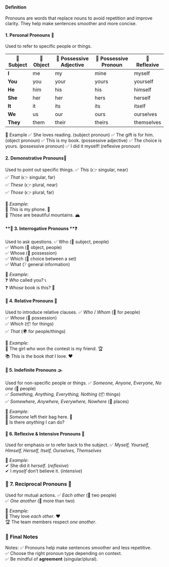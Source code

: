 #### **Definition**
Pronouns are words that replace nouns to avoid repetition and improve clarity. They help make sentences smoother and more concise. 

#### **1. Personal Pronouns** 👥
Used to refer to specific people or things.

|🧑 Subject|🎯 Object|🏡 Possessive Adjective|🎁 Possessive Pronoun|🔄 Reflexive|
|---|---|---|---|---|
|**I**|me|my|mine|myself|
|**You**|you|your|yours|yourself|
|**He**|him|his|his|himself|
|**She**|her|her|hers|herself|
|**It**|it|its|its|itself|
|**We**|us|our|ours|ourselves|
|**They**|them|their|theirs|themselves|
📌 Example
	✅ She loves reading. (subject pronoun)
	✅ The gift is for him. (object pronoun)
	✅ This is my book. (possessive adjective)
	✅ The choice is yours. (possessive pronoun)
	✅ I did it myself! (reflexive pronoun)

#### **2. Demonstrative Pronouns**🚦
Used to point out specific things.
	✅ _This_ (👉 singular, near)  
	✅ _That_ (👉 singular, far)  
	✅ _These_ (👉 plural, near)  
	✅ _Those_ (👉 plural, far)
	
📌 _Example:_  
🔹 _This_ is my phone. 📱  
🔹 _Those_ are beautiful mountains. 🏔

#### **🔹 **3. Interrogative Pronouns** **❓
Used to ask questions.
	✅ Who (🤷 subject, people)  
	✅ Whom (🤔 object, people)  
	✅ Whose (🔑 possession)  
	✅ Which (📌 choice between a set)  
	✅ What (❔ general information)

📌 _Example:_  
❓ _Who_ called you? 📞  
❓ _Whose_ book is this? 📖

#### **🔹 4. Relative Pronouns** 🔗 
Used to introduce relative clauses.
	✅ _Who_ / _Whom_ (👥 for people)  
	✅ _Whose_ (🔑 possession)  
	✅ _Which_ (📦 for things)  
	✅ _That_ (🌍 for people/things)

📌 _Example:_  
📖 The girl _who_ won the contest is my friend. 🏆  
📚 This is the book _that_ I love. ❤️

#### 🔹 **5. Indefinite Pronouns** 🌫 
Used for non-specific people or things.
	✅ _Someone, Anyone, Everyone, No one_ (👤 people)  
	✅ _Something, Anything, Everything, Nothing_ (📦 things)  
	✅ _Somewhere, Anywhere, Everywhere, Nowhere_ (📍 places)

📌 _Example:_  
🔎 _Someone_ left their bag here. 🎒  
🤔 Is there _anything_ I can do?

#### 🔹 **6. Reflexive & Intensive Pronouns** 🔁
Used for emphasis or to refer back to the subject.
	✅ _Myself, Yourself, Himself, Herself, Itself, Ourselves, Themselves_

📌 _Example:_  
✔ She did it _herself_. (_reflexive_)  
✔ I _myself_ don’t believe it. (_intensive_)

### 🔹 **7. Reciprocal Pronouns** 🔄
Used for mutual actions.
	✅ _Each other_ (🤝 two people)  
	✅ _One another_ (👥 more than two)

📌 _Example:_  
💑 They love _each other_. ❤️  
🏆 The team members respect _one another_.

### 🎯 **Final Notes**
Notes:
	✅ Pronouns help make sentences smoother and less repetitive.  
	✅ Choose the right pronoun type depending on context.  
	✅ Be mindful of **agreement** (singular/plural).